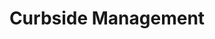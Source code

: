 ---
  slug: "/curbsidemanagement"
  title: Curbside Management 
  focusAreas: [Communities,Transportation]
  principles: []
  seeOther: [Delivery-Friendly Design,Complete Streets,Sidewalk Standards,Shared Mobility Regulatory Frameworks,Connected and Automated Vehicle Preparations]
  trackingProgressLinks: [Greenhouse Gas Emissions,Congestion]
---